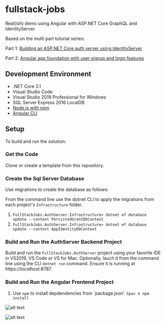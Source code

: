# fullstack-jobs
Real(ish) demo using Angular with ASP.NET Core GraphQL and IdentityServer.

Based on the multi part tutorial series:

Part 1: [Building an ASP.NET Core auth server using IdentityServer](https://fullstackmark.com/post/22/build-an-authenticated-graphql-app-with-angular-aspnet-core-and-identityserver-part-1)

Part 2: [Angular app foundation with user signup and login features ](https://fullstackmark.com/post/23/build-an-authenticated-graphql-app-with-angular-aspnet-core-and-identityserver-part-2)

## Development Environment

- .NET Core 3.1
- Visual Studio Code
- Visual Studio 2019 Professional for Windows
- SQL Server Express 2016 LocalDB
- <a href="https://nodejs.org/en/download/" target="_blank">Node.js with npm</a>
- <a href="https://cli.angular.io/" target="_blank">Angular CLI</a>

## Setup

To build and run the solution:

### Get the Code

Clone or create a template from this repository.

### Create the Sql Server Database

Use migrations to create the database as follows:

From the command line use the dotnet CLI to apply the migrations from each project's `Infrastructure` folder.
1. <code>FullStackJobs.AuthServer.Infrastructure> dotnet ef database update --context PersistedGrantDbContext</code>
2. <code>FullStackJobs.AuthServer.Infrastructure> dotnet ef database update --context AppIdentityDbContext</code>
   
### Build and Run the AuthServer Backend Project

Build and run the `FullStackJobs.AuthServer` project using your favorite IDE in VS2019, VS Code or VS for Mac.  Optionally, lauch it from the command line using the CLI `dotnet run` command.  Ensure it is running at *https://localhost:8787*.

### Build and Run the Angular Frontend Project

1. Use `npm` to install depdendencies from `package.json'.
<code>Spa> λ npm install</code>
 
![alt text](https://raw.githubusercontent.com/mmacneil/fullstack-jobs/master/docs/img/angular-aspnet-core-job-application-flow.gif "Build an Authenticated GraphQL App with Angular, ASP.NET Core and IdentityServer")

![alt text](https://github.com/mmacneil/fullstack-jobs/blob/master/docs/img/angular-aspnet-core-job-edit-flow.gif "Build an Authenticated GraphQL App with Angular, ASP.NET Core and IdentityServer")
